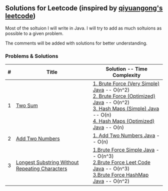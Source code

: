 ## Solutions for Leetcode (inspired by [qiyuangong's leetcode](https://github.com/qiyuangong/leetcode))
Most of the soltuion I will write in Java. I will try to add as much soltuions as possible to a given problem. 

The comments will be added with solutions for better understanding.

### Problems & Solutions
| # | Title | Solution -- Time Complexity |
|---| ----- | ----------------------------|
| 1 | [Two Sum](https://leetcode.com/problems/two-sum/) | [1. Brute Force (Very Simple) Java](https://github.com/Yousuf-Rehman/leetcode/blob/main/Codes/0001_Two_Sum/java/1.Brute-Force-Very-Simple.java) -- O(n^2) <br> [2. Brute Force (Optimized) Java](https://github.com/Yousuf-Rehman/leetcode/blob/main/Codes/0001_Two_Sum/java/2.Brute-Force-Optimized.java) -- O(n^2) <br> [3. Hash Maps (Simple) Java](https://github.com/Yousuf-Rehman/leetcode/blob/main/Codes/0001_Two_Sum/java/3.HashMap-Simple.java) -- O(n)<br> [4. Hash Maps (Optimized) Java](https://github.com/Yousuf-Rehman/leetcode/blob/main/Codes/0001_Two_Sum/java/4.HashMap-Optimized.java) -- O(n)|
| 2 | [Add Two Numbers](https://leetcode.com/problems/add-two-numbers/) | [1. Add Two Numbers Java](https://github.com/Yousuf-Rehman/leetcode/blob/main/Codes/0002_Add_Two_Numbers/java/1.Add-Two-Numbers.java) -- O(n)|
| 3 | [Longest Substring Without Repeating Characters](https://leetcode.com/problems/longest-substring-without-repeating-characters/) | [1.Brute Force Simple Java](https://github.com/Yousuf-Rehman/leetcode/blob/main/Codes/0003_Longest_Substring_Without_Repeating_Characters/java/1.Brute-Force-Simple.java) -- O(n^3) <br> [2.Brute Force Leet Code Java](https://github.com/Yousuf-Rehman/leetcode/blob/main/Codes/0003_Longest_Substring_Without_Repeating_Characters/java/2.Brute-Force-Leet-Code.java) -- O(n^3) <br> [3.Brute Force HashMap Java](https://github.com/Yousuf-Rehman/leetcode/blob/main/Codes/0003_Longest_Substring_Without_Repeating_Characters/java/3.Brute-Force-HashMap.java) -- O(n^2)||

